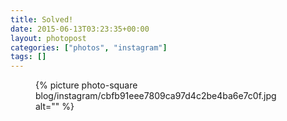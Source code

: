 ```yaml
---
title: Solved!
date: 2015-06-13T03:23:35+00:00
layout: photopost
categories: ["photos", "instagram"]
tags: []
---
```


<figure class="photo photo--square">
  {% picture photo-square blog/instagram/cbfb91eee7809ca97d4c2be4ba6e7c0f.jpg alt="" %}
</figure>


